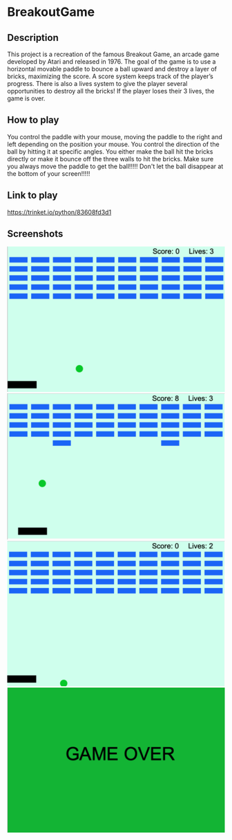 # BreakoutGame

## Description 
This project is a recreation of the famous Breakout Game, an arcade game developed by Atari and released in 1976. The goal of the game is to use a horizontal movable paddle to bounce a ball upward and destroy a layer of bricks, maximizing the score.   A score system keeps track of the player’s progress. There is also a lives system to give the player several opportunities to destroy all the bricks! If the player loses their 3 lives, the game is over.

## How to play
You control the paddle with your mouse, moving the paddle to the right and left depending on the position your mouse. You control the direction of the ball by hitting it at specific angles. You either make the ball hit the bricks directly or make it bounce off the three walls to hit the bricks. Make sure you always move the paddle to get the ball!!!!! Don't let the ball disappear at the bottom of your screen!!!!!

## Link to play
https://trinket.io/python/83608fd3d1

## Screenshots
<img src="Breakout1.png" width="550" >
<img src="Breakout2.png" width="550" >
<img src="Breakout3.png" width="550" >
<img src="Breakout4.png" width="550" >
